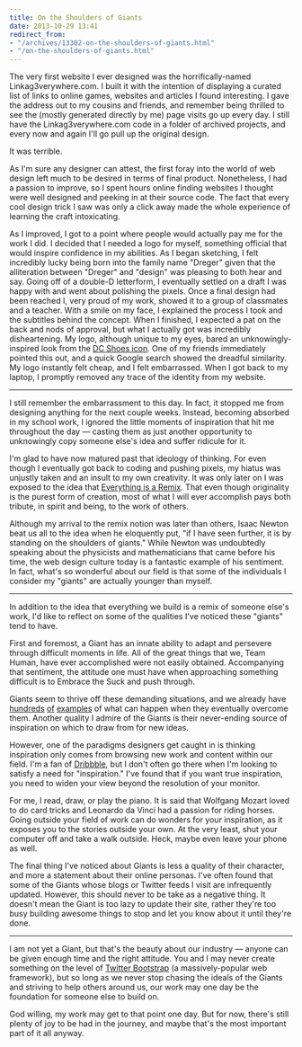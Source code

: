 ```yaml
---
title: On the Shoulders of Giants
date: 2013-10-29 13:41
redirect_from:
- "/archives/13302-on-the-shoulders-of-giants.html"
- "/on-the-shoulders-of-giants.html"
---
```



The very first website I ever designed was the horrifically-named Linkag3verywhere.com. I built it with the intention of displaying a curated list of links to online games, websites and articles I found interesting. I gave the address out to my cousins and friends, and remember being thrilled to see the (mostly generated directly by me) page visits go up every day. I still have the Linkag3verywhere.com code in a folder of archived projects, and every now and again I'll go pull up the original design.

It was terrible.

As I'm sure any designer can attest, the first foray into the world of web design left much to be desired in terms of final product. Nonetheless, I had a passion to improve, so I spent hours online finding websites I thought were well designed and peeking in at their source code. The fact that every cool design trick I saw was only a click away made the whole experience of learning the craft intoxicating.

As I improved, I got to a point where people would actually pay me for the work I did. I decided that I needed a logo for myself, something official that would inspire confidence in my abilities. As I began sketching, I felt incredibly lucky being born into the family name "Dreger" given that the alliteration between "Dreger" and "design" was pleasing to both hear and say. Going off of a double-D letterform, I eventually settled on a draft I was happy with and went about polishing the pixels. Once a final design had been reached I, very proud of my work, showed it to a group of classmates and a teacher. With a smile on my face, I explained the process I took and the subtitles behind the concept. When I finished, I expected a pat on the back and nods of approval, but what I actually got was incredibly disheartening.
My logo, although unique to my eyes, bared an unknowingly-inspired look from the [DC Shoes icon](http://www.dcshoes.com/). One of my friends immediately pointed this out, and a quick Google search showed the dreadful similarity. My logo instantly felt cheap, and I felt embarrassed. When I got back to my laptop, I promptly removed any trace of the identity from my website.

---

I still remember the embarrassment to this day. In fact, it stopped me from designing anything for the next couple weeks. Instead, becoming absorbed in my school work, I ignored the little moments of inspiration that hit me throughout the day &mdash; casting them as just another opportunity to unknowingly copy someone else's idea and suffer ridicule for it.

I'm glad to have now matured past that ideology of thinking. For even though I eventually got back to coding and pushing pixels, my hiatus was unjustly taken and an insult to my own creativity. It was only later on I was exposed to the idea that [Everything is a Remix](http://www.everythingisaremix.info/). That even though originality is the purest form of creation, most of what I will ever accomplish pays both tribute, in spirit and being, to the work of others.

Although my arrival to the remix notion was later than others, Isaac Newton beat us all to the idea when he eloquently put, "if I have seen further, it is by standing on the shoulders of giants." While Newton was undoubtedly speaking about the physicists and mathematicians that came before his time, the web design culture today is a fantastic example of his sentiment. In fact, what's so wonderful about our field is that some of the individuals I consider my "giants" are actually younger than myself.

---

In addition to the idea that everything we build is a remix of someone else's work, I'd like to reflect on some of the qualities I've noticed these "giants" tend to have.

First and foremost, a Giant has an innate ability to adapt and persevere through difficult moments in life. All of the great things that we, Team Human, have ever accomplished were not easily obtained. Accompanying that sentiment, the attitude one must have when approaching something difficult is to Embrace the Suck and push through.

Giants seem to thrive off these demanding situations, and we already have [hundreds](https://square.com/) [of](http://www.apple.com/) [examples](http://facebook.com/) of what can happen when they eventually overcome them.
Another quality I admire of the Giants is their never-ending source of inspiration on which to draw from for new ideas.

However, one of the paradigms designers get caught in is thinking inspiration only comes from browsing new work and content within our field. I'm a fan of [Dribbble](http://dribbble.com/), but I don't often go there when I'm looking to satisfy a need for "inspiration." I've found that if you want true inspiration, you need to widen your view beyond the resolution of your monitor.

For me, I read, draw, or play the piano. It is said that Wolfgang Mozart loved to do card tricks and Leonardo da Vinci had a passion for riding horses. Going outside your field of work can do wonders for your inspiration, as it exposes you to the stories outside your own. At the very least, shut your computer off and take a walk outside. Heck, maybe even leave your phone as well.

The final thing I've noticed about Giants is less a quality of their character, and more a statement about their online personas. I've often found that some of the Giants whose blogs or Twitter feeds I visit are infrequently updated. However, this should never to be take as a negative thing. It doesn't mean the Giant is too lazy to update their site, rather they're too busy building awesome things to stop and let you know about it until they're done.

---

I am not yet a Giant, but that's the beauty about our industry &mdash; anyone can be given enough time and the right attitude. You and I may never create something on the level of [Twitter Bootstrap](http://twitter.github.com/bootstrap/) (a massively-popular web framework), but so long as we never stop chasing the ideals of the Giants and striving to help others around us, our work may one day be the foundation for someone else to build on.

God willing, my work may get to that point one day. But for now, there's still plenty of joy to be had in the journey, and maybe that's the most important part of it all anyway.
